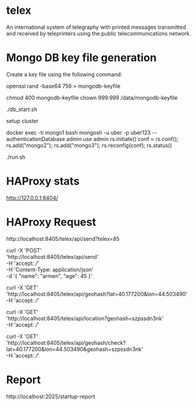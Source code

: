 # telex
An international system of telegraphy with printed messages transmitted and received by teleprinters using the public telecommunications network.


# Mongo DB key file generation
Create a key file using the following command:

openssl rand -base64 756 > mongodb-keyfile

chmod 400 mongodb-keyfile
chown 999:999 /data/mongodb-keyfile

./db_start.sh

setup cluster

docker exec -ti mongo1 bash
mongosh -u uber -p uber123 --authenticationDatabase admin
use admin
rs.initiate()
conf = rs.conf();
rs.add("mongo2");
rs.add("mongo3");
rs.reconfig(conf);
rs.status()


./run.sh


# HAProxy stats

http://127.0.0.1:8404/

# HAProxy Request

http://localhost:8405/telex/api/send?telex=85


curl -X 'POST' \
  'http://localhost:8405/telex/api/send' \
  -H 'accept: */*' \
  -H 'Content-Type: application/json' \
  -d '{
  "name": "armen",
  "age": 45
}'

curl -X 'GET' \
  'http://localhost:8405/telex/api/geohash?lat=40.177200&lon=44.503490' \
  -H 'accept: */*'


curl -X 'GET' \
  'http://localhost:8405/telex/api/location?geohash=szpssdn3nk' \
  -H 'accept: */*'

curl -X 'GET' \
  'http://localhost:8405/telex/api/geohash/check?lat=40.177200&lon=44.503490&geohash=szpssdn3nk' \
  -H 'accept: */*'


# Report
http://localhost:2025/startup-report



